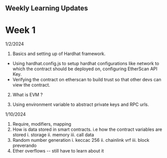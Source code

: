 ## Weekly Learning Updates

# Week 1

1/2/2024

1. Basics and setting up of Hardhat framework.

- Using hardhat.config.js to setup hardhat configurations like network to which the contract should be deployed on, configuring EtherScan API Key.
- Verifying the contract on etherscan to build trust so that other devs can view the contract.

2. What is EVM ?

3. Using environment variable to abstract private keys and RPC urls.

1/10/2024

1. Require, modifiers, mapping
2. How is data stored in smart contracts. i.e how the contract variables are stored
   i. storage
   ii. memory
   iii. call data
3. Random number generation
   i. keccac 256
   ii. chainlink vrf
   iii. block preverando
4. Ether overflows -- still have to learn about it
